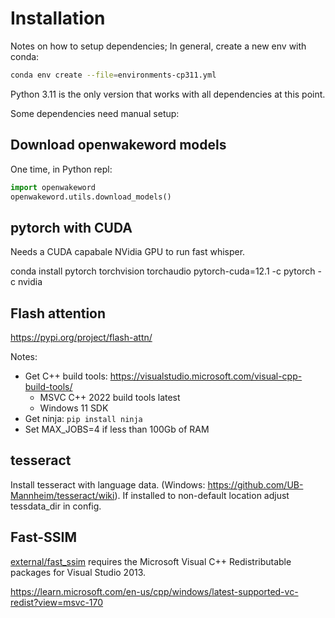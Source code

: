 # Installation

Notes on how to setup dependencies; In general, create a new env with conda:

```sh
conda env create --file=environments-cp311.yml
```

Python 3.11 is the only version that works with all dependencies at this point.

Some dependencies need manual setup:

## Download openwakeword models

One time, in Python repl:

```python
import openwakeword
openwakeword.utils.download_models()
```

## pytorch with CUDA

Needs a CUDA capabale NVidia GPU to run fast whisper.

conda install pytorch torchvision torchaudio pytorch-cuda=12.1 -c pytorch -c nvidia

## Flash attention

https://pypi.org/project/flash-attn/

Notes: 
- Get C++ build tools: https://visualstudio.microsoft.com/visual-cpp-build-tools/
  - MSVC C++ 2022 build tools latest
  - Windows 11 SDK
- Get ninja: ```pip install ninja```
- Set MAX_JOBS=4 if less than 100Gb of RAM

## tesseract

Install tesseract with language data. (Windows: https://github.com/UB-Mannheim/tesseract/wiki).
If installed to non-default location adjust tessdata_dir in config.


## Fast-SSIM 

[external/fast_ssim](external/fast_ssim) requires the Microsoft Visual C++ Redistributable packages for Visual Studio 2013.

https://learn.microsoft.com/en-us/cpp/windows/latest-supported-vc-redist?view=msvc-170
